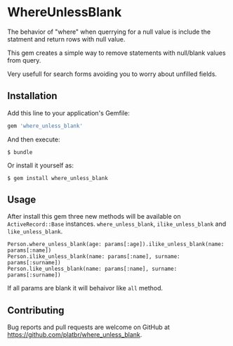 # WhereUnlessBlank

The behavior of "where" when querrying for a null value is include the statment and return rows with null value.

This gem creates a simple way to remove statements with null/blank values from query.

Very usefull for search forms avoiding you to worry about unfilled fields.


## Installation

Add this line to your application's Gemfile:

```ruby
gem 'where_unless_blank'
```

And then execute:

    $ bundle

Or install it yourself as:

    $ gem install where_unless_blank

## Usage
After install this gem three new methods will be available on `ActiveRecord::Base` instances.
`where_unless_blank`, `ilike_unless_blank` and `like_unless_blank`.

```
Person.where_unless_blank(age: params[:age]).ilike_unless_blank(name: params[:name])
Person.ilike_unless_blank(name: params[:name], surname: params[:surname])
Person.like_unless_blank(name: params[:name], surname: params[:surname])
```

If all params are blank it will behaivor like `all` method.


## Contributing

Bug reports and pull requests are welcome on GitHub at https://github.com/platbr/where_unless_blank.
